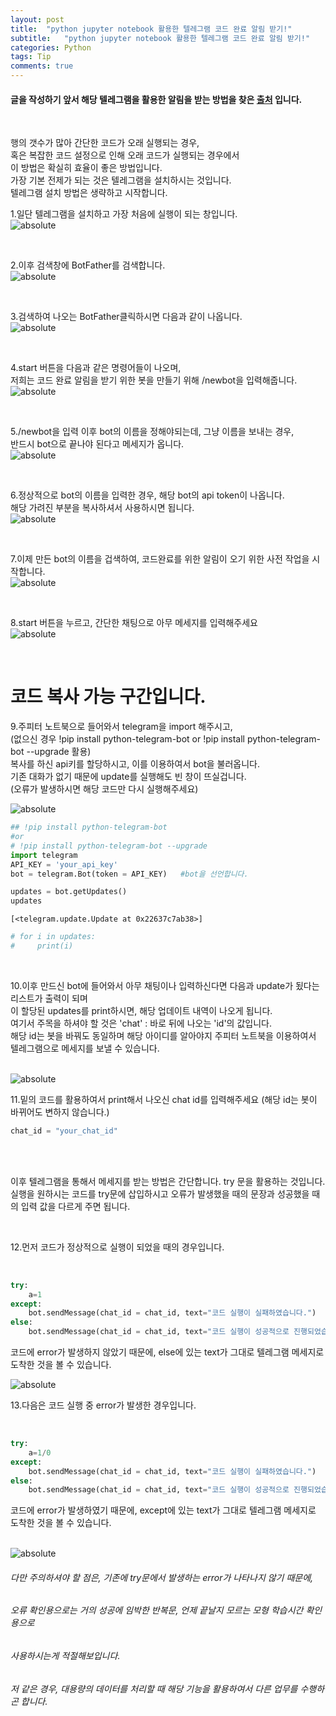 ```yaml
---
layout: post
title:  "python jupyter notebook 활용한 텔레그램 코드 완료 알림 받기!"
subtitle:   "python jupyter notebook 활용한 텔레그램 코드 완료 알림 받기!"
categories: Python
tags: Tip
comments: true
---
```


#### 글을 작성하기 앞서 해당 텔레그램을 활용한 알림을 받는 방법을 찾은 [출처](https://steemit.com/kr/@sifnax/python-5-telegram-api) 입니다.
<br/>

행의 갯수가 많아 간단한 코드가 오래 실행되는 경우,
<br/>
혹은 복잡한 코드 설정으로 인해 오래 코드가 실행되는 경우에서
<br/>
이 방법은 확실히 효율이 좋은 방법입니다.
<br/>
가장 기본 전제가 되는 것은 텔레그램을 설치하시는 것입니다.
<br/>
텔레그램 설치 방법은 생략하고 시작합니다.


1.일단 텔레그램을 설치하고 가장 처음에 실행이 되는 창입니다.
<br/>
<img data-action="zoom" src='{{ "/assets/img/telegram/t1.PNG" | relative_url }}' alt='absolute'>

<br/>

2.이후 검색창에 BotFather를 검색합니다.
<br/>
<img data-action="zoom" src='{{ "/assets/img/telegram/t2.PNG" | relative_url }}' alt='absolute'>

<br/>

3.검색하여 나오는 BotFather클릭하시면 다음과 같이 나옵니다.
<br/>
<img data-action="zoom" src='{{ "/assets/img/telegram/t3.PNG" | relative_url }}' alt='absolute'>

<br/>

4.start 버튼을 다음과 같은 명령어들이 나오며,
<br/>
  저희는 코드 완료 알림을 받기 위한 봇을 만들기 위해 /newbot을 입력해줍니다.
<br/>
<img data-action="zoom" src='{{ "/assets/img/telegram/t4.PNG" | relative_url }}' alt='absolute'>

<br/>

5./newbot을 입력 이후 bot의 이름을 정해야되는데, 그냥 이름을 보내는 경우,
<br/>
   반드시 bot으로 끝나야 된다고 메세지가 옵니다.
<br/>
<img data-action="zoom" src='{{ "/assets/img/telegram/t5.PNG" | relative_url }}' alt='absolute'>

<br/>

6.정상적으로 bot의 이름을 입력한 경우, 해당 bot의 api token이 나옵니다.
<br/>
  해당 가려진 부분을 복사하셔서 사용하시면 됩니다.
<br/>
<img data-action="zoom" src='{{ "/assets/img/telegram/t6.PNG" | relative_url }}' alt='absolute'>

<br/>

7.이제 만든 bot의 이름을 겁색하여, 코드완료를 위한 알림이 오기 위한 사전 작업을 시작합니다.
<br/>
<img data-action="zoom" src='{{ "/assets/img/telegram/t7.PNG" | relative_url }}' alt='absolute'>

<br/>

8.start 버튼을 누르고, 간단한 채팅으로 아무 메세지를 입력해주세요
<br/>
<img data-action="zoom" src='{{ "/assets/img/telegram/t8.PNG" | relative_url }}' alt='absolute'>

<br/>

# 코드 복사 가능 구간입니다.

9.주피터 노트북으로 들어와서 telegram을 import 해주시고, 
<br/>
(없으신 경우 !pip install python-telegram-bot or !pip install python-telegram-bot --upgrade 활용)
<br/>
  복사를 하신 api키를 할당하시고, 이를 이용하여서 bot을 불러옵니다.
  <br/>
  기존 대화가 없기 때문에 update를 실행해도 빈 창이 뜨실겁니다. 
  <br/>
  (오류가 발생하시면 해당 코드만 다시 실행해주세요)
<br/>

<img data-action="zoom" src='{{ "/assets/img/telegram/t9.PNG" | relative_url }}' alt='absolute'>

<br/>

```python
## !pip install python-telegram-bot
#or 
# !pip install python-telegram-bot --upgrade
import telegram
API_KEY = 'your_api_key'
bot = telegram.Bot(token = API_KEY)   #bot을 선언합니다.
```


```python
updates = bot.getUpdates()
updates
```




    [<telegram.update.Update at 0x22637c7ab38>]




```python
# for i in updates:
#     print(i)
```

<br/>

10.이후 만드신 bot에 들어와서 아무 채팅이나 입력하신다면 다음과 update가 됬다는 리스트가 출력이 되며
<br/>
   이 할당된 updates를 print하시면, 해당 업데이트 내역이 나오게 됩니다.
<br/>
   여기서 주목을 하셔야 할 것은 'chat' : 바로 뒤에 나오는 'id'의 값입니다.
<br/>
   해당 id는 봇을 바꿔도 동일하며 해당 아이디를 알아야지 주피터 노트북을 이용하여서 
<br/>
   텔레그램으로 메세지를 보낼 수 있습니다.

<br/>

<img data-action="zoom" src='{{ "/assets/img/telegram/t11.PNG" | relative_url }}' alt='absolute'>

<br/>

11.밑의 코드를 활용하여서 print해서 나오신 chat id를 입력해주세요 (해당 id는 봇이 바뀌어도 변하지 않습니다.)

```python
chat_id = "your_chat_id"
```

<br/><br/>

이후 텔레그램을 통해서 메세지를 받는 방법은 간단합니다. try 문을 활용하는 것입니다.
<br/>
실행을 원하시는 코드를 try문에 삽입하시고 오류가 발생했을 때의 문장과 성공했을 때의 입력 값을 다르게 주면 됩니다.

<br/>


12.먼저 코드가 정상적으로 실행이 되었을 때의 경우입니다.

<br/>

```python
try:
    a=1
except:
    bot.sendMessage(chat_id = chat_id, text="코드 실행이 실패하였습니다.")
else:
    bot.sendMessage(chat_id = chat_id, text="코드 실행이 성공적으로 진행되었습니다.")
```

코드에 error가 발생하지 않았기 때문에, else에  있는 text가 그대로 텔레그램 메세지로 도착한 것을 볼 수 있습니다.

<img data-action="zoom" src='{{ "/assets/img/telegram/t13.PNG" | relative_url }}' alt='absolute'>

<br/>

13.다음은 코드 실행 중 error가 발생한 경우입니다.

<br/>

```python
try:
    a=1/0
except:
    bot.sendMessage(chat_id = chat_id, text="코드 실행이 실패하였습니다.")
else:
    bot.sendMessage(chat_id = chat_id, text="코드 실행이 성공적으로 진행되었습니다.")
```

코드에 error가 발생하였기 때문에, except에  있는 text가 그대로 텔레그램 메세지로 도착한 것을 볼 수 있습니다.

<br/>

<img data-action="zoom" src='{{ "/assets/img/telegram/t15.PNG" | relative_url }}' alt='absolute'>

<br/>

###### 다만 주의하셔야 할 점은, 기존에 try문에서 발생하는 error가 나타나지 않기 때문에,
###### 오류 확인용으로는 거의 성공에 임박한 반복문, 언제 끝날지 모르는 모형 학습시간 확인용으로
###### 사용하시는게 적절해보입니다.

###### 저 같은 경우, 대용량의 데이터를 처리할 때 해당 기능을 활용하여서 다른 업무를 수행하곤 합니다.
